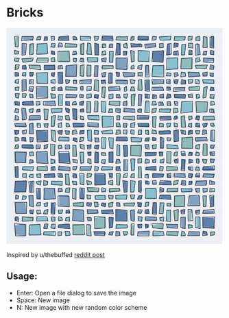 # Bricks
![screenshot](screenshot.png)

Inspired by u/thebuffed [reddit post](https://www.reddit.com/r/generative/comments/g5low4/offset_quads/)

## Usage:
* Enter: Open a file dialog to save the image
* Space: New image
* N: New image with new random color scheme
